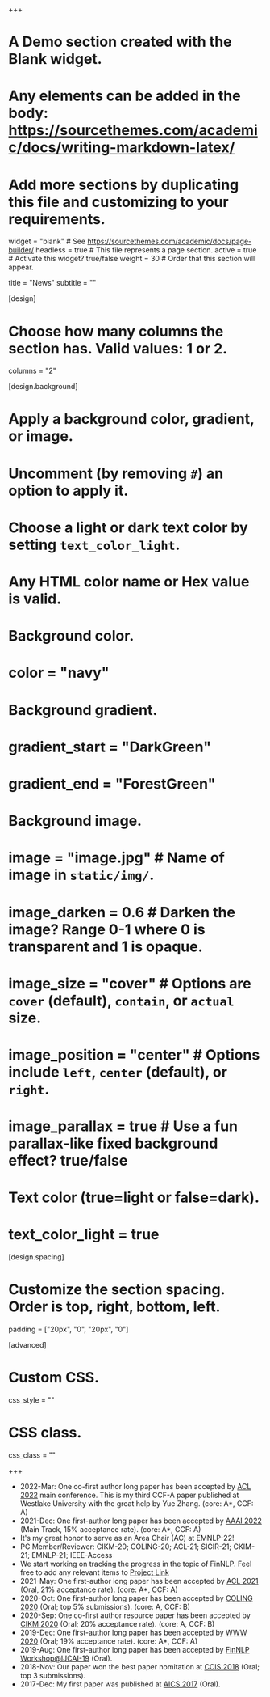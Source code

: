 +++
# A Demo section created with the Blank widget.
# Any elements can be added in the body: https://sourcethemes.com/academic/docs/writing-markdown-latex/
# Add more sections by duplicating this file and customizing to your requirements.

widget = "blank"  # See https://sourcethemes.com/academic/docs/page-builder/
headless = true  # This file represents a page section.
active = true  # Activate this widget? true/false
weight = 30  # Order that this section will appear.

title = "News"
subtitle = ""

[design]
  # Choose how many columns the section has. Valid values: 1 or 2.
  columns = "2"

[design.background]
  # Apply a background color, gradient, or image.
  #   Uncomment (by removing `#`) an option to apply it.
  #   Choose a light or dark text color by setting `text_color_light`.
  #   Any HTML color name or Hex value is valid.

  # Background color.
  # color = "navy"
  
  # Background gradient.
  # gradient_start = "DarkGreen"
  # gradient_end = "ForestGreen"
  
  # Background image.
  # image = "image.jpg"  # Name of image in `static/img/`.
  # image_darken = 0.6  # Darken the image? Range 0-1 where 0 is transparent and 1 is opaque.
  # image_size = "cover"  #  Options are `cover` (default), `contain`, or `actual` size.
  # image_position = "center"  # Options include `left`, `center` (default), or `right`.
  # image_parallax = true  # Use a fun parallax-like fixed background effect? true/false
  
  # Text color (true=light or false=dark).
  # text_color_light = true

[design.spacing]
  # Customize the section spacing. Order is top, right, bottom, left.
  padding = ["20px", "0", "20px", "0"]

[advanced]
 # Custom CSS. 
 css_style = ""
 
 # CSS class.
 css_class = ""

+++
* 2022-Mar: One co-first author long paper has been accepted by [ACL 2022](https://www.2022.aclweb.org/) main conference. This is my third CCF-A paper published at Westlake University with the great help by Yue Zhang. (core: A*, CCF: A)
* 2021-Dec: One first-author long paper has been accepted by [AAAI 2022](https://aaai.org/Conferences/AAAI-22/) (Main Track, 15% acceptance rate).
(core: A*, CCF: A)
* It's my great honor to serve as an Area Chair (AC) at EMNLP-22!
* PC Member/Reviewer: CIKM-20; COLING-20; ACL-21; SIGIR-21; CKIM-21; EMNLP-21; IEEE-Access
* We start working on tracking the progress in the topic of FinNLP. Feel free to add any relevant items to [Project Link](https://github.com/YangLinyi/FinNLP-Progress)
* 2021-May: One first-author long paper has been accepted by [ACL 2021](https://2021.aclweb.org/) (Oral, 21% acceptance rate).
(core: A*, CCF: A)
* 2020-Oct: One first-author long paper has been accepted by [COLING 2020](https://coling2020.org/) (Oral; top 5% submissions).
(core: A, CCF: B)
* 2020-Sep: One co-first author resource paper has been accepted by [CIKM 2020](https://www.cikm2020.org/accepted-papers/accepted-resource-track-papers/) (Oral; 20% acceptance rate).
(core: A, CCF: B)
* 2019-Dec: One first-author long paper has been accepted by [WWW 2020](https://www2020.citi.sinica.edu.tw/schedule/) (Oral; 19% acceptance rate).
(core: A*, CCF: A)
* 2019-Aug: One first-author long paper has been accepted by [FinNLP Workshop@IJCAI-19](https://sites.google.com/nlg.csie.ntu.edu.tw/finnlp/) (Oral).
* 2018-Nov: Our paper won the best paper nomitation at [CCIS 2018](http://ccis2018.csp.escience.cn/dct/page/1) (Oral; top 3 submissions).
* 2017-Dec: My first paper was published at [AICS 2017](http://aiai.ucd.ie/aics2017/index.html) (Oral).


<!-- Welcome to the **Academic Kickstart** template!

Follow our [Getting Started](https://sourcethemes.com/academic/docs/get-started/) and [Page Builder](https://sourcethemes.com/academic/docs/widgets/) guides to easily personalize the template and then [add your own content](https://sourcethemes.com/academic/docs/managing-content/).

For inspiration, check out [the Markdown files](https://sourcethemes.com/academic/docs/install/#demo-content) which power the [personal demo](https://academic-demo.netlify.com/). The easiest way to publish your new site to the internet is with [Netlify](https://sourcethemes.com/academic/docs/deployment/).

- [View the documentation](https://sourcethemes.com/academic/docs/)
- [Ask a question](http://discuss.gohugo.io/)
- [Request a feature or report a bug](https://github.com/gcushen/hugo-academic/issues)
- Updating? View the [Update Guide](https://sourcethemes.com/academic/docs/update/) and [Release Notes](https://sourcethemes.com/academic/updates/)
- Support development of Academic:
  - [Donate a coffee](https://paypal.me/cushen)
  - [Become a backer on Patreon](https://www.patreon.com/cushen)
  - [Decorate your laptop or journal with an Academic sticker](https://www.redbubble.com/people/neutreno/works/34387919-academic)
  - [Wear the T-shirt](https://academic.threadless.com/)

{{% alert note %}}
This homepage section is an example of adding [elements](https://sourcethemes.com/academic/docs/writing-markdown-latex/) to the [*Blank* widget](https://sourcethemes.com/academic/docs/widgets/).

Backgrounds can be applied to any section. Here, the *background* option is set give a *color gradient*.

**To remove this section, delete `content/home/demo.md`.**
{{% /alert %}} -->
